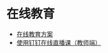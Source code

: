 # 在线教育

* [在线教育方案](online-education-solutions.md)
* [使用钉钉在线直播课（教师端）](live-broadcast-lesson-using-dingtalk.md)
